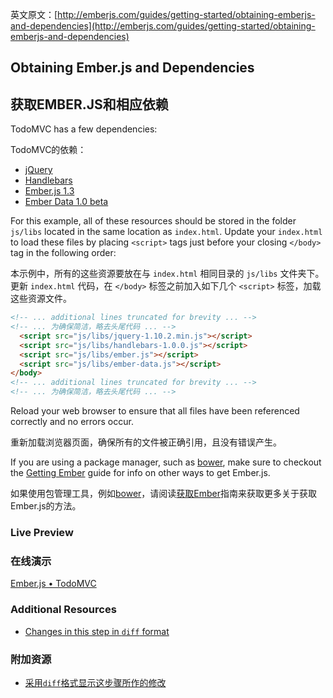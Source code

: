 英文原文：[http://emberjs.com/guides/getting-started/obtaining-emberjs-and-dependencies](http://emberjs.com/guides/getting-started/obtaining-emberjs-and-dependencies)

## Obtaining Ember.js and Dependencies

## 获取EMBER.JS和相应依赖

TodoMVC has a few dependencies:

TodoMVC的依赖：
  
* [jQuery](http://code.jquery.com/jquery-1.10.2.min.js)
* [Handlebars](http://builds.handlebarsjs.com.s3.amazonaws.com/handlebars-1.0.0.js)
* [Ember.js 1.3](http://builds.emberjs.com/tags/v1.3.0/ember.js)
* [Ember Data 1.0 beta](http://builds.emberjs.com/tags/v1.0.0-beta.5/ember-data.js)

For this example, all of these resources should be stored in the folder `js/libs` located in the same location as `index.html`. Update your `index.html` to load these files by placing `<script>` tags just before your closing `</body>` tag in the following order:

本示例中，所有的这些资源要放在与 `index.html` 相同目录的 `js/libs` 文件夹下。更新 `index.html` 代码，在 `</body>` 标签之前加入如下几个 `<script>` 标签，加载这些资源文件。

```html
<!-- ... additional lines truncated for brevity ... -->
<!-- ... 为确保简洁，略去头尾代码 ... -->                                                                                                            
  <script src="js/libs/jquery-1.10.2.min.js"></script>
  <script src="js/libs/handlebars-1.0.0.js"></script> 
  <script src="js/libs/ember.js"></script>
  <script src="js/libs/ember-data.js"></script>
</body>
<!-- ... additional lines truncated for brevity ... -->
<!-- ... 为确保简洁，略去头尾代码 ... -->
```

Reload your web browser to ensure that all files have been referenced correctly and no errors occur.

重新加载浏览器页面，确保所有的文件被正确引用，且没有错误产生。

If you are using a package manager, such as [bower](http://bower.io),
make sure to checkout the [Getting Ember](/guides/getting-ember) guide
for info on other ways to get Ember.js.

如果使用包管理工具，例如[bower](http://bower.io)，请阅读[获取Ember](/guides/getting-ember)指南来获取更多关于获取Ember.js的方法。

### Live Preview
### 在线演示
<a class="jsbin-embed" href="http://jsbin.com/ijefig/2/embed?live">Ember.js • TodoMVC</a><script src="http://static.jsbin.com/js/embed.js"></script>
 
### Additional Resources

  * [Changes in this step in `diff` format](https://github.com/emberjs/quickstart-code-sample/commit/0880d6e21b83d916a02fd17163f58686a37b5b2c)

### 附加资源

  * [采用`diff`格式显示这步骤所作的修改](https://github.com/emberjs/quickstart-code-sample/commit/0880d6e21b83d916a02fd17163f58686a37b5b2c)
